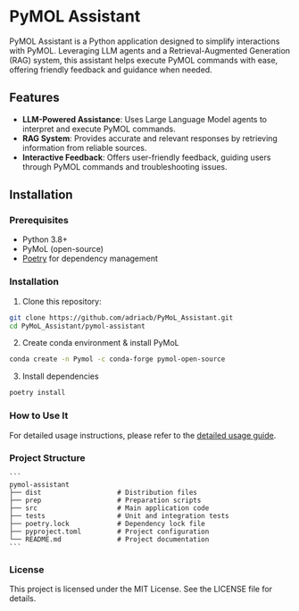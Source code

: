 # PyMOL Assistant

PyMOL Assistant is a Python application designed to simplify interactions with PyMOL. Leveraging LLM agents and a Retrieval-Augmented Generation (RAG) system, this assistant helps execute PyMOL commands with ease, offering friendly feedback and guidance when needed.

## Features
- **LLM-Powered Assistance**: Uses Large Language Model agents to interpret and execute PyMOL commands.
- **RAG System**: Provides accurate and relevant responses by retrieving information from reliable sources.
- **Interactive Feedback**: Offers user-friendly feedback, guiding users through PyMOL commands and troubleshooting issues.

## Installation

### Prerequisites
- Python 3.8+
- PyMoL (open-source)
- [Poetry](https://python-poetry.org/) for dependency management

### Installation
1. Clone this repository:
```bash
git clone https://github.com/adriacb/PyMoL_Assistant.git
cd PyMoL_Assistant/pymol-assistant
```
2. Create conda environment & install PyMoL
```bash
conda create -n Pymol -c conda-forge pymol-open-source
```

3. Install dependencies
```bash
poetry install
``` 

### How to Use It
For detailed usage instructions, please refer to the [detailed usage guide](src/README.md).


### Project Structure
    ```
    pymol-assistant
    ├── dist                   # Distribution files
    ├── prep                   # Preparation scripts
    ├── src                    # Main application code
    ├── tests                  # Unit and integration tests
    ├── poetry.lock            # Dependency lock file
    ├── pyproject.toml         # Project configuration
    └── README.md              # Project documentation
    ``` 

### License
This project is licensed under the MIT License. See the LICENSE file for details.